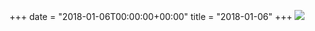 +++
date = "2018-01-06T00:00:00+00:00"
title = "2018-01-06"
+++
<img class="img-fluid" src="/2018-01-06.jpg" />
